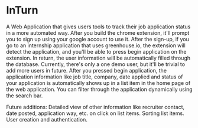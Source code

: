 # InTurn
A Web Application that gives users tools to track their job application status in a more automated way.
After you build the chrome extension, it'll prompt you to sign up using your google account to use it.
After the sign-up, if you go to an internship application that uses greenhouse.io, the extension will detect the application, and you'll be able to press begin application on the extension. In return, the user information will be automatically filled through the database. Currently, there's only a one demo user, but it'll be trivial to add more users in future. After you pressed begin application, the application information like job title, company, date applied and status of your application is automatically shows up in a list item in the home page of the web application. You can filter through the application dynamically using the search bar.

Future additions:
Detailed view of other information like recruiter contact, date posted, application way, etc. on click on list items.
Sorting list items.
User creation and authentication.

